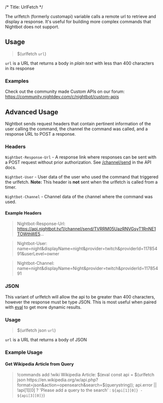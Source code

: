 /*
Title: UrlFetch
*/

The urlfetch (formerly customapi) variable calls a remote url to retrieve and display a response. It's useful for building more complex commands that Nightbot does not support.

## Usage

> $(urlfetch `url`)

`url` is a URL that returns a body in *plain text* with less than 400 characters in its response

### Examples

Check out the community made Custom APIs on our forum: https://community.nightdev.com/c/nightbot/custom-apis

## Advanced Usage

Nightbot sends request headers that contain pertinent information of the user calling the command, the channel the command was called, and a response URL to POST a response.

### Headers

`Nightbot-Response-Url` - A response link where responses can be sent with a POST request without prior authorization. See [/channel/send](https://api-docs.nightbot.tv/#send-channel-message) in the API docs.

`Nightbot-User` - User data of the user who used the command that triggered the urlfetch. **Note:** This header is **not** sent when the urlfetch is called from a timer.

`Nightbot-Channel` - Channel data of the channel where the command was used.

#### Example Headers

> Nightbot-Response-Url: https://api.nightbot.tv/1/channel/send/TVRRM05UazRNVGsyT1RnNE1TOWthWE5...

> Nightbot-User: name=night&displayName=night&provider=twitch&providerId=11785491&userLevel=owner

> Nightbot-Channel: name=night&displayName=Night&provider=twitch&providerId=11785491

### JSON 

This variant of urlfetch will allow the api to be greater than 400 characters, however the response must be type JSON. This is most useful when paired with [eval](https://docs.nightbot.tv/variables/eval) to get more dynamic results.

### Usage

> $(urlfetch json `url`)

`url` is a URL that returns a body of JSON

### Example Usage

#### Get Wikipedia Article from Query

> !commands add !wiki Wikipedia Article: $(eval const api = $(urlfetch json https://en.wikipedia.org/w/api.php?format=json&action=opensearch&search=$(querystring)); api.error || !api[1][0] ? 'Please add a query to the search' : `${api[1][0]} - ${api[3][0]}`)
